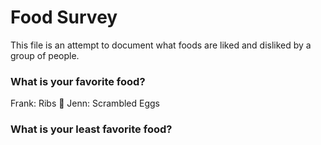 # Food Survey

This file is an attempt to document what foods are liked and disliked by a group of people.

### What is your favorite food?
Frank: Ribs :meat_on_bone:
Jenn: Scrambled Eggs
### What is your least favorite food?
